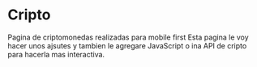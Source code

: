 # Cripto
Pagina de criptomonedas realizadas para mobile first
Esta pagina le voy hacer unos ajsutes y tambien le agregare  JavaScript o ina API de cripto para hacerla mas interactiva.
